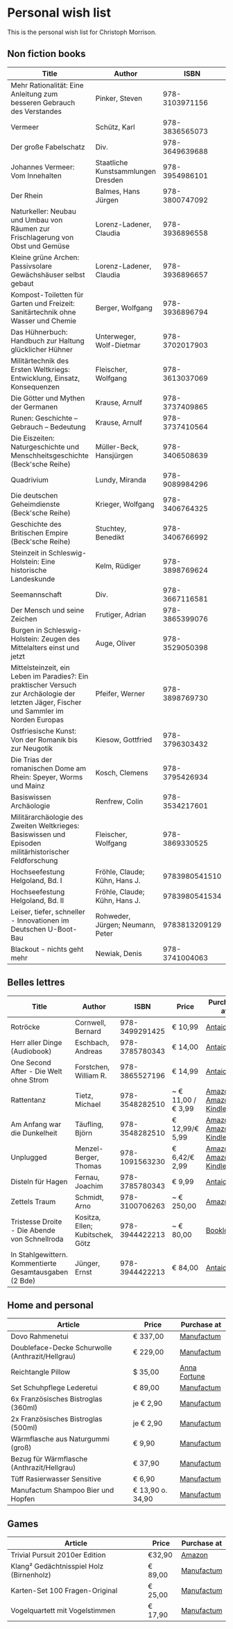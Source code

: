 # Personal wish list
This is the personal wish list for Christoph Morrison.

## Non fiction books
|Title|Author|ISBN|Price|Purchase at|
|-----|------|----|-----|-----------|
|Mehr Rationalität: Eine Anleitung zum besseren Gebrauch des Verstandes|Pinker, Steven|978-3103971156|€25,00|[Antaios](https://antaios.de/detail/index/sArticle/136991)
|Vermeer|Schütz, Karl|978-3836565073|€16,00|[Antaios](https://antaios.de/detail/index/sArticle/136993)
|Der große Fabelschatz|Div.|978-3649639688|€16,00|[Antaios](https://antaios.de/detail/index/sArticle/136995)
|Johannes Vermeer: Vom Innehalten|Staatliche Kunstsammlungen Dresden|978-3954986101|€48,00|[Antaios](https://antaios.de/detail/index/sArticle/136998)
|Der Rhein|Balmes, Hans Jürgen|978-3800747092|€28,00|[Antaios](https://antaios.de/search?addArticle=9783103974300)
|Naturkeller: Neubau und Umbau von Räumen zur Frischlagerung von Obst und Gemüse|Lorenz-Ladener, Claudia|978-3936896558|€ 19,90|[Antaios](https://antaios.de/search?addArticle=9783936896558)
|Kleine grüne Archen: Passivsolare Gewächshäuser selbst gebaut|Lorenz-Ladener, Claudia|978-3936896657|€ 22,90|[Antaios](https://antaios.de/search?addArticle=9783936896657)
|Kompost-Toiletten für Garten und Freizeit: Sanitärtechnik ohne Wasser und Chemie|Berger, Wolfgang|978-3936896794|€ 17,95|[Antaios](https://antaios.de/search?addArticle=9783936896794)
|Das Hühnerbuch: Handbuch zur Haltung glücklicher Hühner|Unterweger, Wolf-Dietmar|978-3702017903|€ 19,90|[Antaios](https://antaios.de/search?addArticle=9783702017903)
|Militärtechnik des Ersten Weltkriegs: Entwicklung, Einsatz, Konsequenzen|Fleischer, Wolfgang|978-3613037069|€ 29,90|[Antaios](https://antaios.de/search?addArticle=9783613037069)
|Die Götter und Mythen der Germanen|Krause, Arnulf|978-3737409865|€ 6,00|[Antaios](https://antaios.de/search?addArticle=9783737409865)
|Runen: Geschichte – Gebrauch – Bedeutung|Krause, Arnulf|978-3737410564|€ 6,00|[Antaios](https://antaios.de/search?addArticle=9783737410564)
|Die Eiszeiten: Naturgeschichte und Menschheitsgeschichte (Beck'sche Reihe)|Müller-Beck, Hansjürgen|978-3406508639|€ 8,95|[Antaios](https://antaios.de/search?addArticle=9783406508639)
|Quadrivium|Lundy, Miranda|978-9089984296|€ 9,95|[Antaios](https://antaios.de/search?addArticle=978-9089984296)
|Die deutschen Geheimdienste (Beck'sche Reihe)|Krieger, Wolfgang|978-3406764325|€ 9,95|[Antaios](https://antaios.de/search?addArticle=9783406764325)
|Geschichte des Britischen Empire (Beck'sche Reihe)|Stuchtey, Benedikt|978-3406766992|€ 9,95|[Antaios](https://antaios.de/search?addArticle=9783406766992)
|Steinzeit in Schleswig-Holstein: Eine historische Landeskunde|Kelm, Rüdiger|978-3898769624|€ 17,95|[Antaios](https://antaios.de/search?addArticle=978-3898769624)
|Seemannschaft|Div.|978-3667116581|€ 17,95|[Antaios](https://antaios.de/search?addArticle=978-3667116581)
|Der Mensch und seine Zeichen|Frutiger, Adrian|978-3865399076|€ 10,00|[Antaios](https://antaios.de/search?addArticle=978-3865399076)
|Burgen in Schleswig-Holstein: Zeugen des Mittelalters einst und jetzt|Auge, Oliver|978-3529050398|€ 17,95|[Amazon](https://smile.amazon.de/dp/3529050393/)
|Mittelsteinzeit, ein Leben im Paradies?: Ein praktischer Versuch zur Archäologie der letzten Jäger, Fischer und Sammler im Norden Europas|Pfeifer, Werner|978-3898769730|€ 14,95|[Amazon](https://smile.amazon.de/dp/3898769739/)
|Ostfriesische Kunst: Von der Romanik bis zur Neugotik|Kiesow, Gottfried|978-3796303432|€ 12,89|[Amazon](https://smile.amazon.de/dp/3796303439/)
|Die Trias der romanischen Dome am Rhein: Speyer, Worms und Mainz|Kosch, Clemens|978-3795426934|€ 5,00|[Antaios](https://antaios.de/search?addArticle=9783795426934)
|Basiswissen Archäologie|Renfrew, Colin|978-3534217601|~ € 40,00|[Booklooker](https://www.booklooker.de/B%C3%BCcher/Colin-Bahn-Renfrew+Basiswissen-Arch%C3%A4ologie-Theorien-Methoden-Praxis/id/A02vav0N01ZZ8)
|Militärarchäologie des Zweiten Weltkrieges: Basiswissen und Episoden militärhistorischer Feldforschung|Fleischer, Wolfgang|978-3869330525|€ 28,80|[Amazon](https://smile.amazon.de/dp/386933052X/)
|Hochseefestung Helgoland, Bd. I|Fröhle, Claude; Kühn, Hans J.|9783980541510|€ 10,00|[Booklooker](https://www.booklooker.de/B%C3%BCcher/Claude-K%C3%BChn-Fr%C3%B6hle+Hochseefestung-Helgoland-Eine-milit%C3%A4rhistorische-Entdeckungsreise-1890-1920/id/A02yFpIR01ZZo)
|Hochseefestung Helgoland, Bd. II|Fröhle, Claude; Kühn, Hans J.|9783980541534|€ 16,00|[Booklooker](https://www.booklooker.de/B%C3%BCcher/Claude-K%C3%BChn-Fr%C3%B6hle+Hochseefestung-Helgoland-Eine-milit%C3%A4rhistorische-Entdeckungsreise-1934-1947/id/A01KgqOE01ZZ4)
|Leiser, tiefer, schneller - Innovationen im Deutschen U-Boot-Bau|Rohweder, Jürgen; Neumann, Peter|9783813209129|€ 80,00|[Booklooker](https://www.booklooker.de/B%C3%BCcher/J%C3%BCrgen-Neumann-Rohweder+Leiser-tiefer-schneller-Innovationen-im-Deutschen-U-Boot-Bau/id/A02yB6zw01ZZf)
|Blackout - nichts geht mehr|Newiak, Denis|978-3741004063|€ 15,00|Vorbestellbar bei [Beck](https://www.beck-shop.de/newiak-blackout-nichts-geht-mehr/product/33386706)

## Belles lettres
|Title|Author|ISBN|Price|Purchase at|
|-----|------|----|-----|-----------|
|Rotröcke|Cornwell, Bernard|978-3499291425|€ 10,99|[Antaios](https://antaios.de/search?addArticle=978-3499291425)
|Herr aller Dinge (Audiobook)|Eschbach, Andreas|978-3785780343|€ 14,00|[Antaios](https://antaios.de/search?addArticle=978-3785780343)
|One Second After - Die Welt ohne Strom|Forstchen, William R.|978-3865527196|€ 14,99|[Antaios](https://antaios.de/search?addArticle=978-3865527196)
|Rattentanz|Tietz, Michael|978-3548282510|~ € 11,00 / € 3,99|[Amazon](https://www.amazon.de/dp/3548282512/) &middot; [Amazon Kindle](https://www.amazon.de/dp/B006YVTB2C)
|Am Anfang war die Dunkelheit|Täufling, Björn|978-3548282510|€ 12,99/€ 5,99|[Amazon](https://www.amazon.de/dp/3745059603/) &middot; [Amazon Kindle](https://www.amazon.de/dp/B077YC6D1M)
|Unplugged|Menzel-Berger, Thomas|978-1091563230|€ 6,42/€ 2,99|[Amazon](https://www.amazon.de/dp/1091563233/) &middot; [Amazon Kindle](https://www.amazon.de/dp/B07QQNQ2CB)
|Disteln für Hagen|Fernau, Joachim|978-3785780343|€ 9,99|[Antaios](https://antaios.de/search?addArticle=978-3776650273)
|Zettels Traum|Schmidt, Arno|978-3100706263|~ € 250,00|[Amazon](https://www.amazon.de/Zettels-Traum-Arno-Schmidt/dp/3100706269)
|Tristesse Droite - Die Abende von Schnellroda|Kositza, Ellen; Kubitschek, Götz|978-3944422213 |~ € 80,00|[Booklooker](https://www.booklooker.de/B%C3%BCcher/Ellen-Kubitschek-Kositza+Tristesse-Droite-Die-Abende-von-Schnellroda/id/A02yfLJf01ZZd)
|In Stahlgewittern. Kommentierte Gesamtausgaben (2 Bde)|Jünger, Ernst|978-3944422213 |€ 84,00|[Antaios](https://antaios.de/buecherschraenke/persoenlichkeiten/ernst-juenger/1414/in-stahlgewittern.-kommentierte-gesamtausgaben-2-bde)

## Home and personal
|Article|Price|Purchase at|
|---|---|---|
|Dovo Rahmenetui|€ 337,00|[Manufactum](https://www.manufactum.de/dovo-rahmenetui-a44117/)|
|Doubleface-Decke Schurwolle (Anthrazit/Hellgrau)|€ 229,00|[Manufactum](https://www.manufactum.de/doubleface-decke-schurwolle-a67447/)|
|Reichtangle Pillow|$ 35,00|[Anna Fortune](https://www.anna-fortune.com/shop/countryballs/reichtangle/)
|Set Schuhpflege Lederetui|€ 89,00|[Manufactum](https://www.manufactum.de/set-schuhpflege-lederetui-a97718/)
|6x Französisches Bistroglas (360ml)|je € 2,90|[Manufactum](https://www.manufactum.de/franzoesisches-bistroglas-a43847/)
|2x Französisches Bistroglas (500ml)|je € 2,90|[Manufactum](https://www.manufactum.de/franzoesisches-bistroglas-a43848/)
|Wärmflasche aus Naturgummi (groß)|€ 9,90|[Manufactum](https://www.manufactum.de/waermflasche-gummi-a84804/)
|Bezug für Wärmflasche (Anthrazit/Hellgrau)|€ 37,90|[Manufactum](https://www.manufactum.de/waermflaschenbezug-schurwolle-a67448/)
|Tüff Rasierwasser Sensitive|€ 6,90|[Manufactum](https://www.manufactum.de/tueff-sensitiv-rasierwasser-a65372/)
|Manufactum Shampoo Bier und Hopfen|€ 13,90 o. 34,90|[Manufactum](https://www.manufactum.de/manufactum-shampoo-a63393/)

## Games
|Article|Price|Purchase at|
|---|---|---|
|Trivial Pursuit 2010er Edition|€32,90|[Amazon](https://smile.amazon.de/dp/B097Y9SRJW/)
|Klang² Gedächtnisspiel Holz (Birnenholz)|€ 89,00|[Manufactum](https://www.manufactum.de/klang-gedaechtnisspiel-holz-a204371/)
|Karten-Set 100 Fragen-Original|€ 25,00|[Manufactum](https://www.manufactum.de/karten-set-100-fragen-original-a10933/)
|Vogelquartett mit Vogelstimmen|€ 17,90|[Manufactum](https://www.manufactum.de/vogelquartett-vogelstimmen-a202195/)
